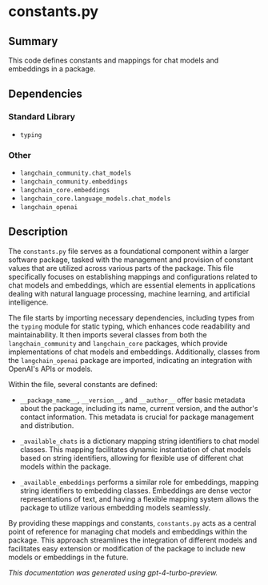 # constants.py

## Summary

This code defines constants and mappings for chat models and embeddings in a package.

## Dependencies

### Standard Library

- `typing`

### Other

- `langchain_community.chat_models`
- `langchain_community.embeddings`
- `langchain_core.embeddings`
- `langchain_core.language_models.chat_models`
- `langchain_openai`

## Description

The `constants.py` file serves as a foundational component within a larger software package, tasked with the management and provision of constant values that are utilized across various parts of the package. This file specifically focuses on establishing mappings and configurations related to chat models and embeddings, which are essential elements in applications dealing with natural language processing, machine learning, and artificial intelligence.

The file starts by importing necessary dependencies, including types from the `typing` module for static typing, which enhances code readability and maintainability. It then imports several classes from both the `langchain_community` and `langchain_core` packages, which provide implementations of chat models and embeddings. Additionally, classes from the `langchain_openai` package are imported, indicating an integration with OpenAI's APIs or models.

Within the file, several constants are defined:

- `__package_name__`, `__version__`, and `__author__` offer basic metadata about the package, including its name, current version, and the author's contact information. This metadata is crucial for package management and distribution.

- `_available_chats` is a dictionary mapping string identifiers to chat model classes. This mapping facilitates dynamic instantiation of chat models based on string identifiers, allowing for flexible use of different chat models within the package.

- `_available_embeddings` performs a similar role for embeddings, mapping string identifiers to embedding classes. Embeddings are dense vector representations of text, and having a flexible mapping system allows the package to utilize various embedding models seamlessly.

By providing these mappings and constants, `constants.py` acts as a central point of reference for managing chat models and embeddings within the package. This approach streamlines the integration of different models and facilitates easy extension or modification of the package to include new models or embeddings in the future.

*This documentation was generated using gpt-4-turbo-preview.*